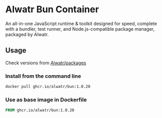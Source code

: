 # Alwatr Bun Container

An all-in-one JavaScript runtime & toolkit designed for speed, complete with a bundler, test runner, and Node.js-compatible package manager, packaged by Alwatr.

## Usage

Check versions from [Alwatr/packages](https://github.com/Alwatr/containers/pkgs/container/bun)

### Install from the command line

```bash
docker pull ghcr.io/alwatr/bun:1.0.20
```

### Use as base image in Dockerfile

```dockerfile
FROM ghcr.io/alwatr/bun:1.0.20
```
